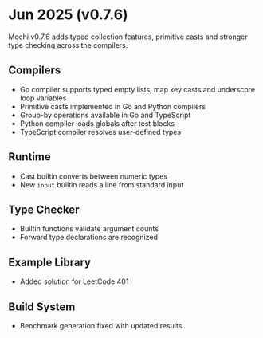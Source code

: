 # Jun 2025 (v0.7.6)

Mochi v0.7.6 adds typed collection features, primitive casts and stronger type checking across the compilers.

## Compilers

- Go compiler supports typed empty lists, map key casts and underscore loop variables
- Primitive casts implemented in Go and Python compilers
- Group-by operations available in Go and TypeScript
- Python compiler loads globals after test blocks
- TypeScript compiler resolves user-defined types

## Runtime

- Cast builtin converts between numeric types
- New `input` builtin reads a line from standard input

## Type Checker

- Builtin functions validate argument counts
- Forward type declarations are recognized

## Example Library

- Added solution for LeetCode 401

## Build System

- Benchmark generation fixed with updated results
